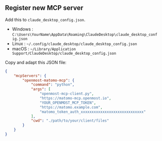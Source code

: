 ## Register new MCP server

Add this to `claude_desktop_config.json`.

- Windows : `C:\Users\YourName\AppData\Roaming\ClaudeDesktop\claude_desktop_config.json`
- Linux : `~/.config/claude_desktop/claude_desktop_config.json`
- macOS : `~/Library/Application Support/ClaudeDesktop/claude_desktop_config.json`

Copy and adapt this JSON file:

```json
{
    "mcpServers": {
        "openmost-matomo-mcp": {
            "command": "python",
            "args": [
                "openmost-mcp-client.py",
                "https://matomo-mcp.openmost.io",
                "YOUR_OPENMOST_MCP_TOKEN",
                "https://matomo.example.com",
                "matomo_token_auth_xxxxxxxxxxxxxxxxxxxxxxxxxxxxx"
            ],
            "cwd": "./path/to/your/client/files"
        }
    }
}
```
